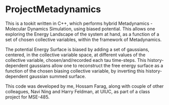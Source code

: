 # ProjectMetadynamics

This is a tookit written in C++, which performs hybrid Metadynamics - Molecular Dynamics Simulation, using biased potential. 
This allows one exploring the Energy Landscape of the system at hand, as a function of a set of chosen collective variables, within the framework of Metadynamics. 

The potential Energy Surface is biased by adding a set of gaussians, centered, in the collective variable space, at different values of the collective variable, chosen/and/recorded each tau time-steps. This history-dependent gaussians allow one to reconstruct the free energy surface as a function of the chosen biasing collective variable, by inverting this history-dependent gaussian summed surface.

This code was developed by me, Hossam Farag, along with couple of other colleagues, Navi Ning and Harry Feldman, at UIUC, as part of a class project for MSE-485.

